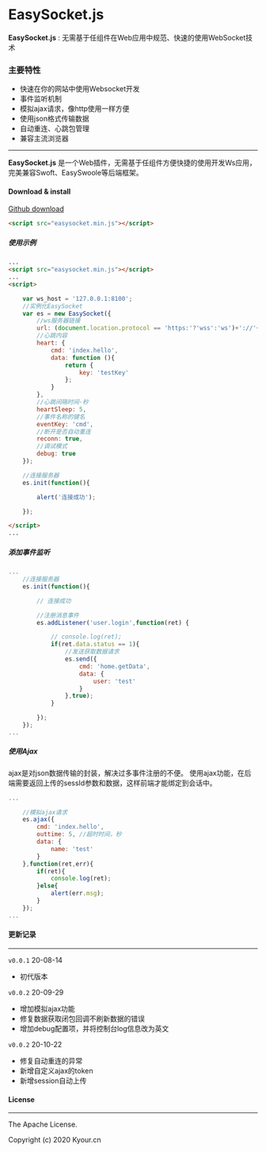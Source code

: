 # EasySocket.js

**EasySocket.js** : 无需基于任组件在Web应用中规范、快速的使用WebSocket技术

### 主要特性

- 快速在你的网站中使用Websocket开发
- 事件监听机制
- 模拟ajax请求，像http使用一样方便
- 使用json格式传输数据
- 自动重连、心跳包管理
- 兼容主流浏览器

--------

**EasySocket.js** 是一个Web插件，无需基于任组件方便快捷的使用开发Ws应用，完美兼容Swoft、EasySwoole等后端框架。


#### Download & install

[Github download](https://github.com/pandao/editor.md/archive/master.zip)


```html
<script src="easysocket.min.js"></script>
```

##### 使用示例

```html
...
<script src="easysocket.min.js"></script>
...
<script>

    var ws_host = '127.0.0.1:8100';
    //实例化EasySocket
    var es = new EasySocket({
        //ws服务器链接
        url: (document.location.protocol == 'https:'?'wss':'ws')+'://'+ws_host,
        //心跳内容
        heart: {
            cmd: 'index.hello',
            data: function (){
                return {
                    key: 'testKey'
                };
            }
        },
        //心跳间隔时间-秒
        heartSleep: 5,
        //事件名称的键名
        eventKey: 'cmd',
        //断开是否自动重连
        reconn: true,
        //调试模式
        debug: true
    });

    //连接服务器
    es.init(function(){

        alert('连接成功');

    });

</script>
...
```

##### 添加事件监听

```javascript
...
    //连接服务器
    es.init(function(){

        // 连接成功

        //注册消息事件
        es.addListener('user.login',function(ret) {

            // console.log(ret);
            if(ret.data.status == 1){
                //发送获取数据请求
                es.send({
                    cmd: 'home.getData',
                    data: {
                        user: 'test'
                    }
                },true);
            }

        });
    });
...
```

##### 使用Ajax
ajax是对json数据传输的封装，解决过多事件注册的不便。
使用ajax功能，在后端需要返回上传的sessId参数和数据，这样前端才能绑定到会话中。

```javascript
...

    //模拟ajax请求
    es.ajax({
        cmd: 'index.hello',
        outtime: 5, //超时时间，秒
        data: {
            name: 'test'
        }
    },function(ret,err){
        if(ret){
            console.log(ret);
        }else{
            alert(err.msg);
        }
    });
...
```

#### 更新记录
---
 `v0.0.1` 20-08-14
 - 初代版本

 `v0.0.2` 20-09-29
 - 增加模拟ajax功能
 - 修复数据获取闭包回调不刷新数据的错误
 - 增加debug配置项，并将控制台log信息改为英文

 `v0.0.2` 20-10-22
 - 修复自动重连的异常
 - 新增自定义ajax的token
 - 新增session自动上传

#### License
---
The Apache License.

Copyright (c) 2020 Kyour.cn
